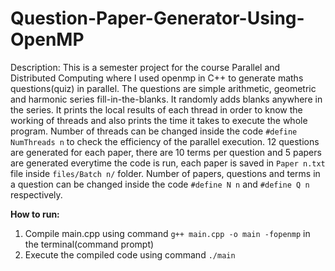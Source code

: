 # Question-Paper-Generator-Using-OpenMP

Description: This is a semester project for the course Parallel and Distributed Computing where I used openmp in C++ to generate maths questions(quiz) in parallel. 
The questions are simple arithmetic, geometric and harmonic series fill-in-the-blanks. It randomly adds blanks anywhere in the series. 
It prints the local results of each thread in order to know the working of threads and also prints the time it takes to execute the whole program. Number of threads can be changed inside the code ```#define NumThreads n``` to check the efficiency of the parallel execution. 12 questions are generated for each paper, there are 10 terms per question and 5 papers are generated everytime the code is run, each paper is saved in ```Paper n.txt``` file inside ```files/Batch n/``` folder. Number of papers, questions and terms in a question can be changed inside the code ```#define N n``` and ```#define Q n``` respectively. 

<b>How to run: </b>
1. Compile main.cpp using command ```g++ main.cpp -o main -fopenmp``` in the terminal(command prompt)
2. Execute the compiled code using command ```./main```
